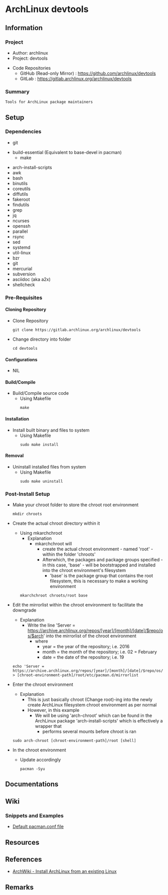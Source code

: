 # ArchLinux devtools

## Information
### Project
+ Author: archlinux
+ Project: devtools

- Code Repositories
    + GitHub (Read-only Mirror) : https://github.com/archlinux/devtools
    + GitLab : https://gitlab.archlinux.org/archlinux/devtools

### Summary
```
Tools for ArchLinux package maintainers
```

## Setup
### Dependencies
+ git 
- build-essential (Equivalent to base-devel in pacman)
    + make
+ arch-install-scripts
+ awk
+ bash
+ binutils
+ coreutils
+ diffutils
+ fakeroot
+ findutils
+ grep
+ jq
+ ncurses
+ openssh
+ parallel
+ rsync
+ sed
+ systemd
+ util-linux
+ bzr
+ git
+ mercurial
+ subversion
+ asciidoc (aka a2x)
+ shellcheck

### Pre-Requisites

#### Cloning Repository
- Clone Repository
    ```console
    git clone https://gitlab.archlinux.org/archlinux/devtools
    ```

- Change directory into folder
    ```console 
    cd devtools
    ```

#### Configurations
+ NIL

#### Build/Compile
- Build/Compile source code 
    - Using Makefile
        ```console
        make
        ```

#### Installation
- Install built binary and files to system
    - Using Makefile
        ```console
        sudo make install
        ```

#### Removal
- Uninstall installed files from system
    - Using Makefile
        ```console
        sudo make uninstall
        ```

### Post-Install Setup
- Make your chroot folder to store the chroot root environment
    ```console
    mkdir chroots
    ```

- Create the actual chroot directory within it
    - Using mkarchchroot
        - Explanation
            - mkarchchroot will 
                + create the actual chroot environment - named 'root' - within the folder 'chroots'
                - Afterwhich, the packages and package groups specified - in this case, 'base' - will be bootstrapped and installed into the chroot environment's filesystem
                    + 'base' is the package group that contains the root filesystem, this is necessary to make a working environment
        ```console
        mkarchchroot chroots/root base
        ```

- Edit the mirrorlist within the chroot environment to facilitate the downgrade
    - Explanation
        - Write the line 'Server = https://archive.archlinux.org/repos/[year]/[month]/[date]/$repo/os/$arch' into the mirrorlist of the chroot environment
            - where
                + year = the year of the repository; i.e. 2016
                + month = the month of the repository; i.e. 02 = February
                + date = the date of the repository; i.e. 19
    ```console
    echo 'Server = https://archive.archlinux.org/repos/[year]/[month]/[date]/$repo/os/$arch' > [chroot-environment-path]/root/etc/pacman.d/mirrorlist
    ```

- Enter the chroot environment
    - Explanation
        + This is just basically chroot (Change root)-ing into the newly create ArchLinux filesystem chroot environment as per normal
        - However, in this example
            - We will be using 'arch-chroot' which can be found in the ArchLinux package 'arch-install-scripts' which is effectively a wrapper that 
                + performs several mounts before chroot is ran
    ```console
    sudo arch-chroot [chroot-environment-path]/root [shell]
    ```

- In the chroot environment
    - Update accordingly
        ```console
        pacman -Syu
        ```

## Documentations

## Wiki
### Snippets and Examples
- [Default pacman.conf file](pacman.conf)

## Resources

## References
+ [ArchWiki - Install ArchLinux from an existing Linux](https://wiki.archlinux.org/title/Install_Arch_Linux_from_existing_Linux#Using_pacman_from_the_host_system)

## Remarks

